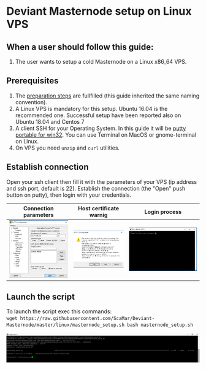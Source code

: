 # Deviant Masternode setup on Linux VPS
## When a user should follow this guide:
1. The user wants to setup a cold Masternode on a Linux x86_64 VPS.

## Prerequisites
1. The [preparation steps](https://github.com/ScaMar/Deviant-Masternode/blob/master/common/Preparation-steps-for-MN.md) are fullfilled (this guide inherited the same naming convention).
2. A Linux VPS is mandatory for this setup. Ubuntu 16.04 is the recommended one. Successful setup have been reported also on Ubuntu 18.04 and Centos 7
3. A client SSH for your Operating System. In this guide it will be [putty portable for win32](https://the.earth.li/~sgtatham/putty/latest/w32/putty.exe). You can use Terminal on MacOS or gnome-terminal on Linux.
3. On VPS you need `unzip` and `curl` utilities.

## Establish connection
Open your ssh client then fill it with the parameters of your VPS (ip address and ssh port, default is 22).
Establish the connection (the "Open" push button on putty), then login with your credentials.<br />

Connection parameters | Host certificate warnig | Login process
--------------------- | ----------------------- | ------------- 
![putty](/images/putty-connection.png) | ![login](/images/putty-security.png) | ![login](/images/putty-login.png)

## Launch the script
To launch the script exec this commands:<br />
`wget https://raw.githubusercontent.com/ScaMar/Deviant-Masternode/master/linux/masternode_setup.sh
bash masternode_setup.sh`

![launch script](/images/launch-script.png)





